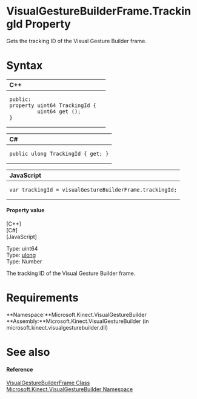 VisualGestureBuilderFrame.TrackingId Property  
=============================================  

Gets the tracking ID of the Visual Gesture Builder frame. <span id="syntaxSection"></span>

Syntax  
======  

<table>
<colgroup>
<col width="100%" />
</colgroup>
<thead>
<tr class="header">
<th align="left">C++</th>
</tr>
</thead>
<tbody>
<tr class="odd">
<td align="left"><pre><code>public:  
property uint64 TrackingId {  
         uint64 get ();  
}</code></pre></td>
</tr>
</tbody>
</table>

<table>
<colgroup>
<col width="100%" />
</colgroup>
<thead>
<tr class="header">
<th align="left">C#</th>
</tr>
</thead>
<tbody>
<tr class="odd">
<td align="left"><pre><code>public ulong TrackingId { get; }</code></pre></td>
</tr>
</tbody>
</table>

<table>
<colgroup>
<col width="100%" />
</colgroup>
<thead>
<tr class="header">
<th align="left">JavaScript</th>
</tr>
</thead>
<tbody>
<tr class="odd">
<td align="left"><pre><code>var trackingId = visualGestureBuilderFrame.trackingId;</code></pre></td>
</tr>
</tbody>
</table>

<span id="ID4ER"></span>
#### Property value  

[C++]   
 [C\#]   
 [JavaScript]   

Type: uint64  
Type: [ulong](http://msdn.microsoft.com/en-us/library/system.uint64.aspx)  
Type: Number  

The tracking ID of the Visual Gesture Builder frame.  

<span id="requirements"></span>

Requirements  
============  

**Namespace:**Microsoft.Kinect.VisualGestureBuilder  
**Assembly:**Microsoft.Kinect.VisualGestureBuilder (in microsoft.kinect.visualgesturebuilder.dll)  

<span id="ID4E3"></span>

See also  
========  

<span id="ID4E5"></span>
#### Reference  

[VisualGestureBuilderFrame Class](../../VisualGestureBuilderFrame.md)  
 [Microsoft.Kinect.VisualGestureBuilder Namespace](../../../Kinect.VisualGestureBuilder.md)  



<!--Please do not edit the data in the comment block below.-->
<!--
TOCTitle : TrackingId Property
RLTitle : VisualGestureBuilderFrame.TrackingId Property
KeywordK : TrackingId property
KeywordK : VisualGestureBuilderFrame.TrackingId property
KeywordF : Microsoft.Kinect.VisualGestureBuilder.VisualGestureBuilderFrame.TrackingId
KeywordF : VisualGestureBuilderFrame.TrackingId
KeywordF : TrackingId
KeywordF : Microsoft.Kinect.VisualGestureBuilder.VisualGestureBuilderFrame.TrackingId
KeywordA : P:Microsoft.Kinect.VisualGestureBuilder.VisualGestureBuilderFrame.TrackingId
AssetID : P:Microsoft.Kinect.VisualGestureBuilder.VisualGestureBuilderFrame.TrackingId
Locale : en-us
CommunityContent : 1
APIType : Managed
APILocation : microsoft.kinect.visualgesturebuilder.dll
APIName : Microsoft.Kinect.VisualGestureBuilder.VisualGestureBuilderFrame.TrackingId
TargetOS : Windows
TopicType : kbSyntax
DevLang : VB
DevLang : CSharp
DevLang : JavaScript
DevLang : C++
DocSet : K4Wv2
ProjType : K4Wv2Proj
Technology : Kinect for Windows
Product : Kinect for Windows SDK v2
productversion : 20
-->
